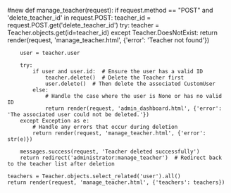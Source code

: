 #new
def manage_teacher(request):
    if request.method == "POST" and 'delete_teacher_id' in request.POST:
        teacher_id = request.POST.get('delete_teacher_id')
        try:
            teacher = Teacher.objects.get(id=teacher_id)
        except Teacher.DoesNotExist:
            return render(request, 'manage_teacher.html', {'error': 'Teacher not found'})

        user = teacher.user
        
        try:
            if user and user.id:  # Ensure the user has a valid ID
                teacher.delete()  # Delete the Teacher first
                user.delete()  # Then delete the associated CustomUser
            else:
                # Handle the case where the user is None or has no valid ID
                return render(request, 'admin_dashboard.html', {'error': 'The associated user could not be deleted.'})
        except Exception as e:
            # Handle any errors that occur during deletion
            return render(request, 'manage_teacher.html', {'error': str(e)})

        messages.success(request, 'Teacher deleted successfully')
        return redirect('administrator:manage_teacher')  # Redirect back to the teacher list after deletion

    teachers = Teacher.objects.select_related('user').all()
    return render(request, 'manage_teacher.html', {'teachers': teachers})
